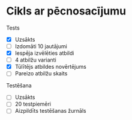 # Cikls ar pēcnosacījumu

Tests
- [x] Uzsākts
- [ ] Izdomāti 10 jautājumi
- [x] Iespēja izvēlēties atbildi
- [ ] 4 atbilžu varianti
- [x] Tūlītējs atbildes novērtējums
- [ ] Pareizo atbilžu skaits

Testēšana
- [ ] Uzsākts
- [ ] 20 testpiemēri
- [ ] Aizpildīts testēšanas žurnāls
